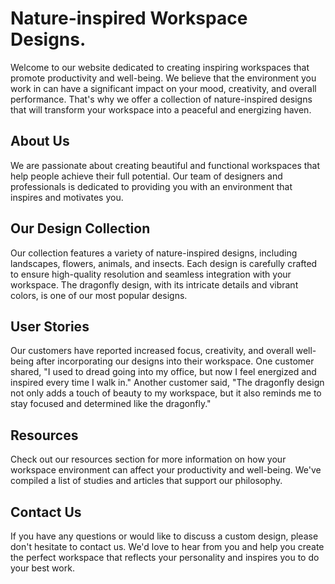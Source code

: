 <!--font:Montserrat-->

# Nature-inspired Workspace Designs.

Welcome to our website dedicated to creating inspiring workspaces that promote productivity and well-being. We believe that the environment you work in can have a significant impact on your mood, creativity, and overall performance. That's why we offer a collection of nature-inspired designs that will transform your workspace into a peaceful and energizing haven.

## About Us
We are passionate about creating beautiful and functional workspaces that help people achieve their full potential. Our team of designers and professionals is dedicated to providing you with an environment that inspires and motivates you.

## Our Design Collection
Our collection features a variety of nature-inspired designs, including landscapes, flowers, animals, and insects. Each design is carefully crafted to ensure high-quality resolution and seamless integration with your workspace. The dragonfly design, with its intricate details and vibrant colors, is one of our most popular designs.

## User Stories
Our customers have reported increased focus, creativity, and overall well-being after incorporating our designs into their workspace. One customer shared, "I used to dread going into my office, but now I feel energized and inspired every time I walk in." Another customer said, "The dragonfly design not only adds a touch of beauty to my workspace, but it also reminds me to stay focused and determined like the dragonfly."

## Resources
Check out our resources section for more information on how your workspace environment can affect your productivity and well-being. We've compiled a list of studies and articles that support our philosophy.

## Contact Us
If you have any questions or would like to discuss a custom design, please don't hesitate to contact us. We'd love to hear from you and help you create the perfect workspace that reflects your personality and inspires you to do your best work.

<!--

Write me content for website with wallpaper which alt text is:

"A close-up of a dragonfly on a leaf"

The name/title of the page should not be 1:1 copy of the alt text but rather a real content of the website which is using this wallpaper.

- Use markdown format 
- Start with heading
- Heading should be short and concise
- The content should look like a real website 
- The website should not be about the wallpaper, wallpaper is just a related background
- Heading should be contain work "wallpaper" or "background"
- Include real sections like references, contact, user stories, etc. use things relevant to the page purpose.
- Feel free to use structure like headings, bullets, numbering, blockquotes, paragraphs, horizontal lines, etc.
- You can use formatting like bold or _italic_
- You can include UTF-8 emojis
- Links should be only #hash anchors (and you can refer to the document itself)
- Do not include images


---


# Nature-inspired Wallpaper for a Relaxing Workspace

Welcome to our website dedicated to creating a peaceful and inspiring workspace. Our collection of nature-inspired wallpapers is perfect for those who want to bring a touch of the outdoors inside their office or home. 

## About Us
We are a team of designers and professionals who believe that a well-designed workspace can significantly improve productivity, creativity, and overall well-being. Our mission is to create beautiful and functional spaces that inspire and motivate people to do their best work.

## Our Wallpaper Collection
Our wallpaper collection features a variety of nature-inspired designs, including landscapes, flowers, animals, and insects. The close-up of a dragonfly on a leaf is one of our most popular designs, capturing the beauty and intricacy of nature. Each wallpaper is carefully crafted to ensure high-quality resolution and seamless installation.

## User Stories
Our customers have reported increased focus and productivity after installing our wallpapers in their workspace. One customer shared, "I used to dread going into my office, but now I feel energized and inspired every time I walk in." Another customer said, "The dragonfly wallpaper is not only beautiful, but it also reminds me to stay focused and determined like the dragonfly."

## References
Check out our references section for more information on how a well-designed workspace can improve your productivity and well-being. We've compiled a list of studies and articles that support our philosophy.

## Contact Us
If you have any questions about our wallpaper collection or would like to discuss a custom design, please don't hesitate to contact us. We'd love to hear from you and help you create the perfect workspace.


---


Heading should not include word "wallpaper". The website should not be about the wallpaper itself, wallpaper is just a related background, rewrite whole content.


---


# Bring Nature into Your Workspace with Our Inspiring Designs

Welcome to our website dedicated to creating inspiring workspaces that promote productivity and well-being. We believe that the environment you work in can have a significant impact on your mood, creativity, and overall performance. That's why we offer a collection of nature-inspired designs that will transform your workspace into a peaceful and energizing haven.

## About Us
We are a team of designers and professionals who are passionate about creating beautiful and functional workspaces. Our mission is to help people achieve their full potential by providing them with an environment that inspires and motivates them.

## Our Design Collection
Our collection features a variety of nature-inspired designs, including landscapes, flowers, animals, and insects. Each design is carefully crafted to ensure high-quality resolution and seamless integration with your workspace. The close-up of a dragonfly on a leaf is one of our most popular designs, capturing the beauty and intricacy of nature.

## User Stories
Our customers have reported increased focus, creativity, and overall well-being after incorporating our designs into their workspace. One customer shared, "I used to dread going into my office, but now I feel energized and inspired every time I walk in." Another customer said, "The dragonfly design not only adds a touch of beauty to my workspace, but it also reminds me to stay focused and determined like the dragonfly."

## Resources
Check out our resources section for more information on how your workspace environment can affect your productivity and well-being. We've compiled a list of studies and articles that support our philosophy.

## Contact Us
If you have any questions or would like to discuss a custom design, please don't hesitate to contact us. We'd love to hear from you and help you create the perfect workspace that reflects your personality and inspires you to do your best work.


---


Heading is too long, rewrite whole content.


---


# Nature-Inspired Designs for Your Productive Workspace

Welcome to our website dedicated to creating inspiring workspaces that promote productivity and well-being. We believe that the environment you work in can have a significant impact on your mood, creativity, and overall performance. That's why we offer a collection of nature-inspired designs that will transform your workspace into a peaceful and energizing haven.

## About Us
We are a team of designers and professionals who are passionate about creating beautiful and functional workspaces. Our mission is to help people achieve their full potential by providing them with an environment that inspires and motivates them.

## Our Design Collection
Our collection features a variety of nature-inspired designs, including landscapes, flowers, animals, and insects. Each design is carefully crafted to ensure high-quality resolution and seamless integration with your workspace. The dragonfly design, with its intricate details and vibrant colors, is one of our most popular designs.

## User Stories
Our customers have reported increased focus, creativity, and overall well-being after incorporating our designs into their workspace. One customer shared, "I used to dread going into my office, but now I feel energized and inspired every time I walk in." Another customer said, "The dragonfly design not only adds a touch of beauty to my workspace, but it also reminds me to stay focused and determined like the dragonfly."

## Resources
Check out our resources section for more information on how your workspace environment can affect your productivity and well-being. We've compiled a list of studies and articles that support our philosophy.

## Contact Us
If you have any questions or would like to discuss a custom design, please don't hesitate to contact us. We'd love to hear from you and help you create the perfect workspace that reflects your personality and inspires you to do your best work.


---


Heading is too long, rewrite whole content.


---


# Nature-Inspired Designs for Your Productive Workspace

Welcome to our website dedicated to creating inspiring workspaces that promote productivity and well-being. We believe that the environment you work in can have a significant impact on your mood, creativity, and overall performance. That's why we offer a collection of nature-inspired designs that will transform your workspace into a peaceful and energizing haven.

## About Us
We are passionate about creating beautiful and functional workspaces that help people achieve their full potential. Our team of designers and professionals is dedicated to providing you with an environment that inspires and motivates you.

## Our Design Collection
Our collection features a variety of nature-inspired designs, including landscapes, flowers, animals, and insects. Each design is carefully crafted to ensure high-quality resolution and seamless integration with your workspace. The dragonfly design, with its intricate details and vibrant colors, is one of our most popular designs.

## User Stories
Our customers have reported increased focus, creativity, and overall well-being after incorporating our designs into their workspace. One customer shared, "I used to dread going into my office, but now I feel energized and inspired every time I walk in." Another customer said, "The dragonfly design not only adds a touch of beauty to my workspace, but it also reminds me to stay focused and determined like the dragonfly."

## Resources
Check out our resources section for more information on how your workspace environment can affect your productivity and well-being. We've compiled a list of studies and articles that support our philosophy.

## Contact Us
If you have any questions or would like to discuss a custom design, please don't hesitate to contact us. We'd love to hear from you and help you create the perfect workspace that reflects your personality and inspires you to do your best work.


---


Write me a Google font which is best fitting for the website.

Pick from the list:
- Playfair Display
- Lobster
- Open Sans
- Orbitron
- Poppins
- Lato
- Futura
- Dancing Script
- Exo 2
- IBM Plex Sans
- Roboto
- Barlow Condensed
- Raleway
- Montserrat
- Great Vibes
- Alegreya
- Inter


Write just the font name nothing else.


---


Montserrat

-->
